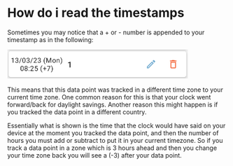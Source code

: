# How do i read the timestamps

Sometimes you may notice that a + or - number is appended to your timestamp as in the following:

![faq_5_1](images/faq_5_1.png)

This means that this data point was tracked in a different time zone to your current time zone. One common reason for this is that your clock went forward/back for daylight savings. Another reason this might happen is if you tracked the data point in a different country. 

Essentially what is shown is the time that the clock would have said on your device at the moment you tracked the data point, and then the number of hours you must add or subtract to put it in your current timezone. So if you track a data point in a zone which is 3 hours ahead and then you change your time zone back you will see a (-3) after your data point. 
